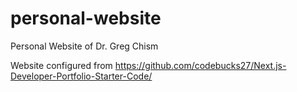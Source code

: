 # personal-website
Personal Website of Dr. Greg Chism 

Website configured from https://github.com/codebucks27/Next.js-Developer-Portfolio-Starter-Code/
